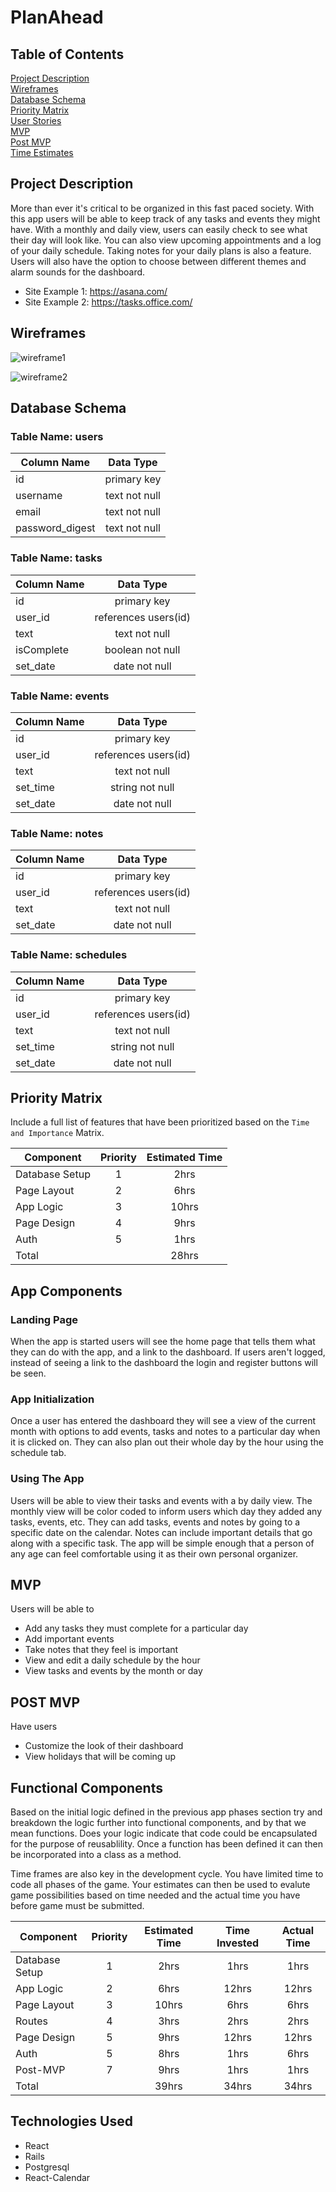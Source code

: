 # PlanAhead

## Table of Contents

[Project Description](#project-description)  
[Wireframes](#wireframes)  
[Database Schema](#database-schema)  
[Priority Matrix](#priority-matrix)  
[User Stories](#app-components)  
[MVP](#mvp)  
[Post MVP](#post-mvp)  
[Time Estimates](#functional-components)  

## Project Description

<!-- Use this section to describe your final project and perhaps any links to relevant sites that help convey the concept and/or functionality. -->

More than ever it's critical to be organized in this fast paced society. With this app users will be able to keep track of any tasks and events they might have. With a monthly and daily view, users can easily check to see what their day will look like. You can also view upcoming appointments and a log of your daily schedule. Taking notes for your daily plans is also a feature. Users will also have the option to choose between different themes and alarm sounds for the dashboard.

- Site Example 1: https://asana.com/
- Site Example 2: https://tasks.office.com/

## Wireframes

<!-- Include images of your wireframes.  -->
![wireframe1](images/wireframe1.jpg)

![wireframe2](images/wireframe2.jpg)

## Database Schema

### Table Name: users
| Column Name | Data Type |
| --- | :---: |
| id | primary key |
| username | text not null |
| email | text not null |
| password_digest | text not null |

### Table Name: tasks
| Column Name | Data Type |
| --- | :---: |
| id | primary key |
| user_id | references users(id) |
| text | text not null |
| isComplete | boolean not null |
| set_date | date not null |

### Table Name: events
| Column Name | Data Type |
| --- | :---: |
| id | primary key |
| user_id | references users(id) |
| text | text not null |
| set_time | string not null |
| set_date | date not null |

### Table Name: notes
| Column Name | Data Type |
| --- | :---: |
| id | primary key |
| user_id | references users(id) |
| text | text not null |
| set_date | date not null |

### Table Name: schedules
| Column Name | Data Type |
| --- | :---: |
| id | primary key |
| user_id | references users(id) |
| text | text not null |
| set_time | string not null |
| set_date | date not null |

## Priority Matrix

Include a full list of features that have been prioritized based on the `Time and Importance` Matrix. 

| Component | Priority | Estimated Time |
| --- | :---: |  :---: |
| Database Setup | 1 | 2hrs|
| Page Layout | 2 | 6hrs|
| App Logic | 3 | 10hrs |
| Page Design | 4 | 9hrs|
| Auth | 5 | 1hrs| 
| Total |  | 28hrs| 


## App Components

### Landing Page
<!-- What will a user see when they start your app? -->
When the app is started users will see the home page that tells them what they can do with the app, and a link to the dashboard. If users aren't logged, instead of seeing a link to the dashboard the login and register buttons will be seen.

### App Initialization
<!-- What will a user see when the app is started?  -->
Once a user has entered the dashboard they will see a view of the current month with options to add events, tasks and notes to a particular day when it is clicked on. They can also plan out their whole day by the hour using the schedule tab.

### Using The App
<!-- What will a user see when the app is started?  -->
Users will be able to view their tasks and events with a by daily view. The monthly view will be color coded to inform users which day they added any tasks, events, etc. They can add tasks, events and notes by going to a specific date on the calendar. Notes can include important details that go along with a specific task. The app will be simple enough that a person of any age can feel comfortable using it as their own personal organizer. 


## MVP 
<!-- Include the full list of features that will be part of your MVP  -->
Users will be able to

* Add any tasks they must complete for a particular day
* Add important events
* Take notes that they feel is important
* View and edit a daily schedule by the hour
* View tasks and events by the month or day

## POST MVP

<!-- Include the full list of features that you are considering for POST MVP -->
Have users

* Customize the look of their dashboard
* View holidays that will be coming up

## Functional Components

Based on the initial logic defined in the previous app phases section try and breakdown the logic further into functional components, and by that we mean functions. Does your logic indicate that code could be encapsulated for the purpose of reusablility.  Once a function has been defined it can then be incorporated into a class as a method. 

Time frames are also key in the development cycle.  You have limited time to code all phases of the game.  Your estimates can then be used to evalute game possibilities based on time needed and the actual time you have before game must be submitted. 

| Component | Priority | Estimated Time | Time Invested | Actual Time |
| --- | :---: |  :---: | :---: | :---: |
| Database Setup | 1 | 2hrs| 1hrs | 1hrs |
| App Logic | 2 | 6hrs| 12hrs | 12hrs |
| Page Layout | 3 | 10hrs| 6hrs | 6hrs |
| Routes | 4 | 3hrs| 2hrs | 2hrs |
| Page Design | 5 | 9hrs| 12hrs | 12hrs |
| Auth | 5 | 8hrs| 1hrs | 6hrs |
| Post-MVP | 7 | 9hrs| 1hrs | 1hrs |
| Total |  | 39hrs| 34hrs | 34hrs |

## Technologies Used

* React
* Rails
* Postgresql
* React-Calendar
